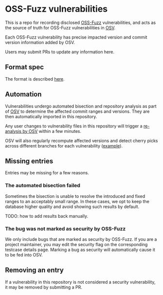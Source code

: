# OSS-Fuzz vulnerabilities

This is a repo for recording disclosed [OSS-Fuzz](https://github.com/google/oss-fuzz)
vulnerabilities, and acts as the source of truth for OSS-Fuzz vulnerabilities in
[OSV].

Each OSS-Fuzz vulnerability has precise impacted version and commit version
information added by OSV.

Users may submit PRs to update any information here.

## Format spec

The format is described [here](https://osv.dev/docs/index.html#tag/vulnerability_schema).

## Automation

Vulnerabilities undergo automated bisection and repository analysis as part of 
[OSV] to determine the affected commit ranges and versions. They are then
automatically imported in this repository.

Any user changes to vulnerability files in this repository will trigger a
[re-analysis by OSV](https://github.com/google/osv/blob/master/docker/importer/importer.py)
within a few minutes.

OSV will also regularly recompute affected versions and detect cherry picks
across different branches for each vulnerability
([example](https://github.com/google/oss-fuzz-vulns/commit/76395230e992d4de9bae19b39d27dbad16ec389d)).

[OSV]: https://github.com/google/osv

## Missing entries

Entries may be missing for a few reasons.

### The automated bisection failed

Sometimes the bisection is unable to resolve the introduced and fixed
ranges to an acceptably small range. In these cases, we opt to keep the database
higher quality and avoid showing such results by default. 

TODO: how to add results back manually.

### The bug was not marked as security by OSS-Fuzz

We only include bugs that are marked as security by OSS-Fuzz. If you are a
project maintainer, you may edit the security flag on the corresponding testcase
details page. Marking a bug as security will automatically cause it to be fed into OSV.

## Removing an entry

If a vulnerability in this repository is not considered a security vulnerability,
it may be removed by submitting a PR.


